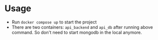# Usage
- Run `docker compose up` to start the project
- There are two containers: `api_backend` and `api_db` after running above command. So don't need to start mongodb in the local anymore.
